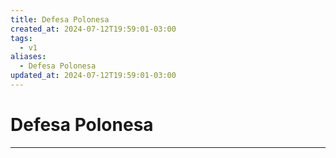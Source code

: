 ```yaml
---
title: Defesa Polonesa
created_at: 2024-07-12T19:59:01-03:00
tags:
  - v1
aliases:
  - Defesa Polonesa
updated_at: 2024-07-12T19:59:01-03:00
---
```

# Defesa Polonesa
---

